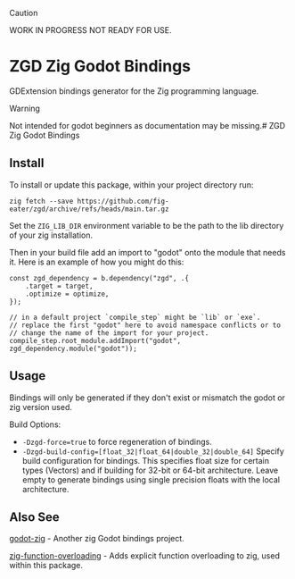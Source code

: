 > [!CAUTION]
> WORK IN PROGRESS NOT READY FOR USE.

# ZGD Zig Godot Bindings

GDExtension bindings generator for the Zig programming language.

> [!WARNING]
> Not intended for godot beginners as documentation may be missing.# ZGD Zig Godot Bindings


## Install

To install or update this package, within your project directory run:

`zig fetch --save https://github.com/fig-eater/zgd/archive/refs/heads/main.tar.gz`

Set the `ZIG_LIB_DIR` environment variable to be the path to the
lib directory of your zig installation.

Then in your build file add an import to "godot" onto the module that needs it.
Here is an example of how you might do this:


```zig
const zgd_dependency = b.dependency("zgd", .{
    .target = target,
    .optimize = optimize,
});

// in a default project `compile_step` might be `lib` or `exe`.
// replace the first "godot" here to avoid namespace conflicts or to
// change the name of the import for your project.
compile_step.root_module.addImport("godot", zgd_dependency.module("godot"));
```

## Usage

Bindings will only be generated if they don't exist or mismatch the godot or zig
version used.

Build Options:
- `-Dzgd-force=true` to force regeneration of bindings.
- `-Dzgd-build-config=[float_32|float_64|double_32|double_64]` Specify build
configuration for bindings. This specifies float size for certain types
(Vectors) and if building for 32-bit or 64-bit architecture. Leave empty to
generate bindings using single precision floats with the local architecture.

## Also See

[godot-zig](https://github.com/godot-zig/godot-zig) - Another zig Godot bindings
project.

[zig-function-overloading](https://github.com/fig-eater/zig-function-overloading) -
Adds explicit function overloading to zig, used within this package.